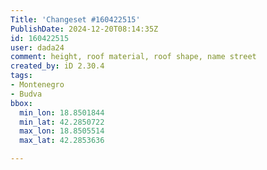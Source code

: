 ```yaml
---
Title: 'Changeset #160422515'
PublishDate: 2024-12-20T08:14:35Z
id: 160422515
user: dada24
comment: height, roof material, roof shape, name street
created_by: iD 2.30.4
tags:
- Montenegro
- Budva
bbox:
  min_lon: 18.8501844
  min_lat: 42.2850722
  max_lon: 18.8505514
  max_lat: 42.2853636

---
```

